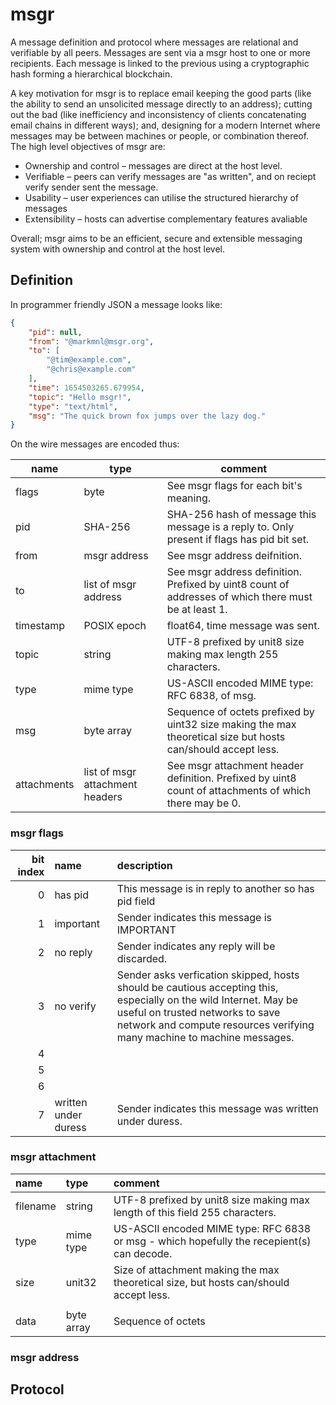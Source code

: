 # msgr

A message definition and protocol where messages are relational and verifiable by all peers. Messages are sent via a msgr host to one or more recipients. Each message is linked to the previous using a cryptographic hash forming a hierarchical blockchain.

A key motivation for msgr is to replace email keeping the good parts (like the ability to send an unsolicited message directly to an address); cutting out the bad (like inefficiency and inconsistency of clients concatenating email chains in different ways); and, designing for a modern Internet where messages may be between machines or people, or combination thereof. The high level objectives of msgr are:

* Ownership and control – messages are direct at the host level.
* Verifiable – peers can verify messages are "as written", and on reciept verify sender sent the message.
* Usability – user experiences can utilise the structured hierarchy of messages
* Extensibility – hosts can advertise complementary features avaliable

Overall; msgr aims to be an efficient, secure and extensible messaging system with ownership and control at the host level.


## Definition

In programmer friendly JSON a message looks like:

```JSON
{
    "pid": null,
    "from": "@markmnl@msgr.org",
    "to": [
        "@tim@example.com",
        "@chris@example.com"
    ],
    "time": 1654503265.679954,
    "topic": "Hello msgr!",
    "type": "text/html",
    "msg": "The quick brown fox jumps over the lazy dog."
}
```

On the wire messages are encoded thus:

| name        | type                            | comment                                                                                                      |
| ----------- | ------------------------------- | ------------------------------------------------------------------------------------------------------------ |
| flags       | byte                            | See msgr flags for each bit's meaning.                                                                       |
| pid         | SHA-256                         | SHA-256 hash of message this message is a reply to. Only present if flags has pid bit set.                   |
| from        | msgr address                    | See msgr address deifnition.                                                                                 |
| to          | list of msgr address            | See msgr address definition. Prefixed by uint8 count of addresses of which there must be at least 1.         |
| timestamp   | POSIX epoch                     | float64, time message was sent.                                                                              |
| topic       | string                          | UTF-8 prefixed by unit8 size making max length 255 characters.                                               |
| type        | mime type                       | US-ASCII encoded MIME type: RFC 6838, of msg.                                                                |
| msg         | byte array                      | Sequence of octets prefixed by uint32 size making the max theoretical size but hosts can/should accept less. |
| attachments | list of msgr attachment headers | See msgr attachment header definition. Prefixed by uint8 count of attachments of which there may be 0.       |

### msgr flags

|bit index|name|description|
|----:|:----|:----|
|0|has pid|This message is in reply to another so has pid field|
|1|important|Sender indicates this message is IMPORTANT|
|2|no reply|Sender indicates any reply will be discarded.|
|3|no verify|Sender asks verfication skipped, hosts should be cautious accepting this, especially on the wild Internet. May be useful on trusted networks to save network and compute resources verifying many machine to machine messages.|
|4| | |
|5| | |
|6| | |
|7|written under duress|Sender indicates this message was written under duress.|

### msgr attachment

|name|type|comment|
|:----|:----|:----|
|filename|string|UTF-8 prefixed by unit8 size making max length of this field 255 characters.|
|type|mime type|US-ASCII encoded MIME type: RFC 6838 or msg -  which hopefully the recepient(s) can decode.|
|size|unit32|Size of attachment making the max theoretical size, but hosts can/should accept less.|
| | | |
|data|byte array|Sequence of octets|


### msgr address



## Protocol










